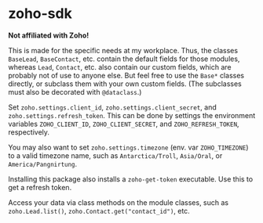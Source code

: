 # zoho-sdk

**Not affiliated with Zoho!**

This is made for the specific needs at my workplace. Thus, the classes `BaseLead`, `BaseContact`, etc. contain the default fields for those modules, whereas `Lead`, `Contact`, etc. also contain our custom fields, which are probably not of use to anyone else. But feel free to use the `Base*` classes directly, or subclass them with your own custom fields. (The subclasses must also be decorated with `@dataclass`.)

Set `zoho.settings.client_id`, `zoho.settings.client_secret`, and `zoho.settings.refresh_token`. This can be done by settings the environment variables `ZOHO_CLIENT_ID`, `ZOHO_CLIENT_SECRET`, and `ZOHO_REFRESH_TOKEN`, respectively.

You may also want to set `zoho.settings.timezone` (env. var `ZOHO_TIMEZONE`) to a valid timezone name, such as `Antarctica/Troll`, `Asia/Oral`, or `America/Pangnirtung`.

Installing this package also installs a `zoho-get-token` executable. Use this to get a refresh token.

Access your data via class methods on the module classes, such as `zoho.Lead.list()`, `zoho.Contact.get("contact_id")`, etc.
